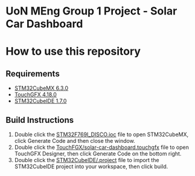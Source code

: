 # UoN MEng Group 1 Project - Solar Car Dashboard
# How to use this repository
## Requirements
- [STM32CubeMX 6.3.0](https://www.st.com/en/development-tools/stm32cubemx.html#overview&secondary=st-get-software)
- [TouchGFX 4.18.0](https://www.st.com/content/st_com/en/products/development-tools/software-development-tools/stm32-software-development-tools/stm32-configurators-and-code-generators/touchgfxdesigner.html#overview&secondary=st-get-software)
- [STM32CubeIDE 1.7.0](https://www.st.com/en/development-tools/stm32cubeide.html#overview&secondary=st-get-software)

## Build Instructions
1. Double click the [STM32F769I_DISCO.ioc](STM32F769I_DISCO.ioc) file to open STM32CubeMX, click Generate Code and then close the window.
2. Double click the [TouchFGX/solar-car-dashboard.touchgfx](TouchGFX/solar-car-dashboard.touchgfx) file to open TouchGFX Designer, then click Generate Code on the bottom right.
3. Double click the [STM32CubeIDE/.project](STM32CubeIDE/.project) file to import the STM32CubeIDE project into your workspace, then click build.

